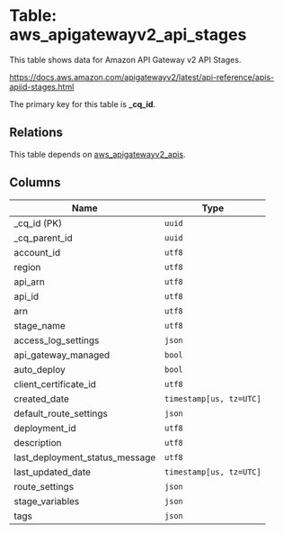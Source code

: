 # Table: aws_apigatewayv2_api_stages

This table shows data for Amazon API Gateway v2 API Stages.

https://docs.aws.amazon.com/apigatewayv2/latest/api-reference/apis-apiid-stages.html

The primary key for this table is **_cq_id**.

## Relations

This table depends on [aws_apigatewayv2_apis](aws_apigatewayv2_apis.md).

## Columns

| Name          | Type          |
| ------------- | ------------- |
|_cq_id (PK)|`uuid`|
|_cq_parent_id|`uuid`|
|account_id|`utf8`|
|region|`utf8`|
|api_arn|`utf8`|
|api_id|`utf8`|
|arn|`utf8`|
|stage_name|`utf8`|
|access_log_settings|`json`|
|api_gateway_managed|`bool`|
|auto_deploy|`bool`|
|client_certificate_id|`utf8`|
|created_date|`timestamp[us, tz=UTC]`|
|default_route_settings|`json`|
|deployment_id|`utf8`|
|description|`utf8`|
|last_deployment_status_message|`utf8`|
|last_updated_date|`timestamp[us, tz=UTC]`|
|route_settings|`json`|
|stage_variables|`json`|
|tags|`json`|